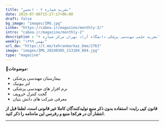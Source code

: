 ```yaml
---
title: "نشریه شماره ۲ - انجمن"
date: 2019-07-06T15:27:17+06:00
draft: false
bg_image: "images/IMG.jpg"
Linke: "https://cabea.ir/magazine/monthly-2/"
intro: "cabea.ir/magazine/monthly-2"
description : "نشریه علمی مهندسی پزشکی دانشگاه آزاد تهران مرکز شماره ۲"
weekly: "بهمن ۱۳۹۹"
url_dw: "https://t.me/tehranmarkaz_bme/2763"
image: "images/IMG_20240305_213104_884.jpg"
type: "magazine"
---
```


**📜موضوعات:**

- بیمارستان مهندسی پزشکی
- لنز بیونیک
- نرم افزار های مهندسی پزشکی
- گجت کنترل خروپف
- معرفی شرکت های دانش بنیان

**قانون کپی رایت: استفاده بدون ذکر منبع تولیدکنندگان کاملا غیر قانونی است، لطفا قبل از انتشار آن در هرکجا منبع و رفرنس این ماه‌نامه را ذکر کنید.**

--------------------------------------------------------
